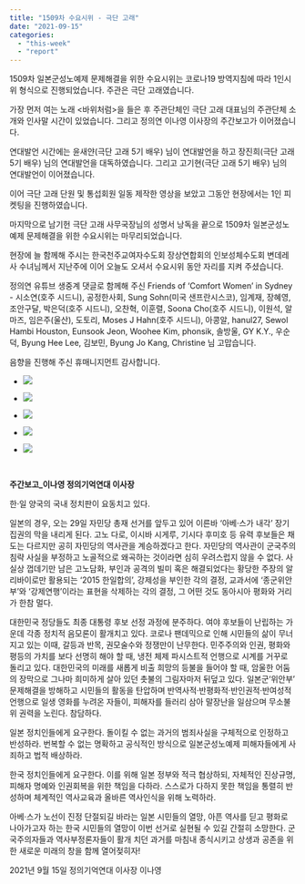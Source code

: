 ```yaml
---
title: "1509차 수요시위 - 극단 고래"
date: "2021-09-15"
categories: 
  - "this-week"
  - "report"
---
```


1509차 일본군성노예제 문제해결을 위한 수요시위는 코로나19 방역지침에 따라 1인시위 형식으로 진행되었습니다. 주관은 극단 고래였습니다.

가장 먼저 여는 노래 <바위처럼>을 들은 후 주관단체인 극단 고래 대표님의 주관단체 소개와 인사말 시간이 있었습니다. 그리고 정의연 이나영 이사장의 주간보고가 이어졌습니다.

연대발언 시간에는 윤새얀(극단 고래 5기 배우) 님이 연대발언을 하고 장진희(극단 고래 5기 배우) 님의 연대발언을 대독하였습니다. 그리고 고기현(극단 고래 5기 배우) 님의 연대발언이 이어졌습니다.

이어 극단 고래 단원 및 통섭회원 일동 제작한 영상을 보았고 그동안 현장에서는 1인 피켓팅을 진행하였습니다.

마지막으로 남기헌 극단 고래 사무국장님의 성명서 낭독을 끝으로 1509차 일본군성노예제 문제해결을 위한 수요시위는 마무리되었습니다.

현장에 늘 함께해 주시는 한국천주교여자수도회 장상연합회의 인보성체수도회 변데레사 수녀님께서 지난주에 이어 오늘도 오셔서 수요시위 동안 자리를 지켜 주셨습니다.

정의연 유튜브 생중계 댓글로 함께해 주신 Friends of ‘Comfort Women’ in Sydney - 시소연(호주 시드니), 공정한사회, Sung Sohn(미국 ​샌프란시스코), 임계재, 장혜영, 조안구달, 박은덕(호주 시드니), 오찬혁, 이훈렬, Soona Cho(호주 ​시드니), 이원석, 알마즈, 임은주(울산), 도토리, Moses J Hahn(호주 시드니), 아콩알, hanul27, Sewol Hambi Houston, Eunsook Jeon, Woohee Kim, phonsik, 솔방울, GY K.Y., 우순덕, Byung Hee Lee, 김보민, Byung Jo Kang, Christine 님 고맙습니다.

음향을 진행해 주신 휴매니지먼트 감사합니다.

- ![](https://womenandwar.net/kr/wp-content/uploads/2021/09/크기변환IMGP8670.jpg)
    
- ![](https://womenandwar.net/kr/wp-content/uploads/2021/09/크기변환IMGP8676.jpg)
    
- ![](https://womenandwar.net/kr/wp-content/uploads/2021/09/크기변환IMGP8692.jpg)
    
- ![](https://womenandwar.net/kr/wp-content/uploads/2021/09/크기변환IMGP8703.jpg)
    
- ![](https://womenandwar.net/kr/wp-content/uploads/2021/09/크기변환IMGP8713.jpg)
    

​

**​주간보고\_이나영 정의기억연대 이사장**

한·일 양국의 국내 정치판이 요동치고 있다.

일본의 경우, 오는 29일 자민당 총재 선거를 앞두고 있어 이른바 ‘아베·스가 내각’ 장기집권의 막을 내리게 된다. 고노 다로, 이시바 시게루, 기시다 후미호 등 유력 후보들은 채도는 다르지만 공히 자민당의 역사관을 계승하겠다고 한다. 자민당의 역사관이 군국주의 침략 사실을 부정하고 노골적으로 왜곡하는 것이라면 심히 우려스럽지 않을 수 없다. 사실상 껍데기만 남은 고노담화, 부인과 공격의 빌미 혹은 해결되었다는 황당한 주장의 알리바이로만 활용되는 ‘2015 한일합의’, 강제성을 부인한 각의 결정, 교과서에 ‘종군위안부’와 ‘강제연행’이라는 표현을 삭제하는 각의 결정, 그 어떤 것도 동아시아 평화와 거리가 한참 멀다.

대한민국 정당들도 최종 대통령 후보 선정 과정에 분주하다. 여야 후보들이 난립하는 가운데 각종 정치적 음모론이 활개치고 있다. 코로나 팬데믹으로 인해 시민들의 삶이 무너지고 있는 이때, 갈등과 반목, 권모술수와 정쟁만이 난무한다. 민주주의와 인권, 평화와 평등의 가치를 보다 선명히 해야 할 때, 냉전 체제 파시스트적 언행으로 시계를 거꾸로 돌리고 있다. 대한민국의 미래를 새롭게 비출 희망의 등불을 들어야 할 때, 암울한 어둠의 장막으로 그나마 희미하게 살아 있던 촛불의 그림자마저 뒤덮고 있다. 일본군‘위안부’ 문제해결을 방해하고 시민들의 활동을 탄압하며 반역사적·반평화적·반인권적·반여성적 언행으로 일생 영화를 누려온 자들이, 피해자를 들러리 삼아 말장난을 일삼으며 무소불위 권력을 노린다. 참담하다.

일본 정치인들에게 요구한다. 돌이킬 수 없는 과거의 범죄사실을 구체적으로 인정하고 반성하라. 번복할 수 없는 명확하고 공식적인 방식으로 일본군성노예제 피해자들에게 사죄하고 법적 배상하라.

한국 정치인들에게 요구한다. 이를 위해 일본 정부와 적극 협상하되, 자체적인 진상규명, 피해자 명예와 인권회복을 위한 책임을 다하라. 스스로가 다하지 못한 책임을 통렬히 반성하며 체계적인 역사교육과 올바른 역사인식을 위해 노력하라.

아베·스가 노선이 진정 단절되길 바라는 일본 시민들의 열망, 아픈 역사를 딛고 평화로 나아가고자 하는 한국 시민들의 열망이 이번 선거로 실현될 수 있길 간절히 소망한다. 군국주의자들과 역사부정론자들이 활개 치던 과거를 마침내 종식시키고 상생과 공존을 위한 새로운 미래의 창을 함께 열어젖히자!

2021년 9월 15일 정의기억연대 이사장 이나영
